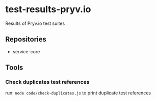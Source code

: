 # test-results-pryv.io
Results of Pryv.io test suites

## Repositories

- service-core

## Tools

### Check duplicates test references

run: `node code/check-duplicates.js` to print duplicate test references